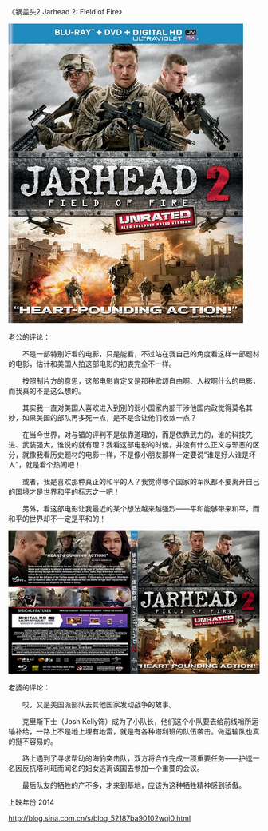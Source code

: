 《锅盖头2 Jarhead 2: Field of Fire》

			
![](./img/001vda4xzy74gS55fLS3c&690.jpg)


老公的评论：

　　不是一部特别好看的电影，只是能看，不过站在我自己的角度看这样一部题材的电影，估计和美国人拍这部电影的初衷完全不一样。

　　按照制片方的意思，这部电影肯定又是那种歌颂自由啊、人权啊什么的电影，而我真的不是这么想的。

　　其实我一直对美国人喜欢进入到别的弱小国家内部干涉他国内政觉得莫名其妙，如果美国的部队再多死一点，是不是会让他们收敛一点？


　　在当今世界，对与错的评判不是依靠道理的，而是依靠武力的，谁的科技先进、武装强大，谁说的就有理？我看这部电影的时候，并没有什么正义与邪恶的区分，就像我看历史题材的电影一样，不是像小朋友那样一定要说“谁是好人谁是坏人”，就是看个热闹吧！


　　或者，我是喜欢那种真正的和平的人？我觉得哪个国家的军队都不要离开自己的国境才是世界和平的标志之一吧！

　　另外，看这部电影让我最近的某个想法越来越强烈——平和能够带来和平，而和平的世界却不一定是平和的！

![](./img/001vda4xzy74gS6j6T072&690.jpg)



老婆的评论：

　　哎，又是美国派部队去其他国家发动战争的故事。

　　克里斯下士（Josh
Kelly饰）成为了小队长，他们这个小队要去给前线哨所运输补给，一路上不是地上埋有地雷，就是有各种塔利班的队伍袭击。做运输队也真的挺不容易的。


　　路上遇到了寻求帮助的海豹突击队，双方将合作完成一项重要任务——护送一名因反抗塔利班而闻名的妇女逃离该国去参加一个重要的会议。


　　最后队友的牺牲的产不多，才来到基地，应该为这种牺牲精神感到骄傲。

上映年份 2014							
		
http://blog.sina.com.cn/s/blog_52187ba90102wqi0.html
